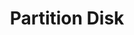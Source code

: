 ---
sidebar_position: 3
title: "Partition Disk"
sidebar_label: "Partition Disk"
description: "Configure storage layout for Debian systems - create disk partitions, design partition schemes, manage storage allocation, and optimize disk organization strategies."
keywords:
  - "debian disk partitioning"
  - "partition schemes"
  - "storage layout"
  - "disk organization"
  - "partition management"
tags:
  - debian
  - disk-partitioning
  - partition-schemes
  - storage-layout
  - disk-management
slug: /linux/debian/installation/installation-guide/partition-disk
---